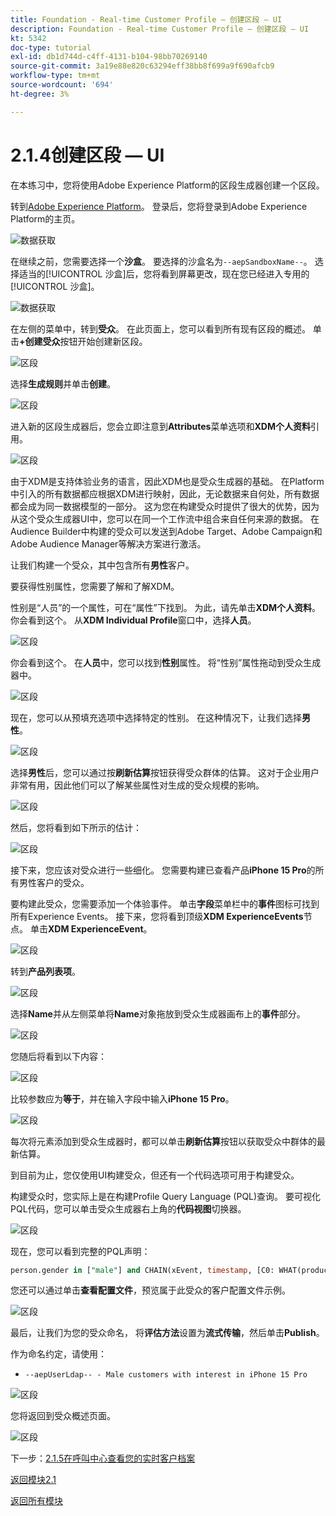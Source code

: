```yaml
---
title: Foundation - Real-time Customer Profile — 创建区段 — UI
description: Foundation - Real-time Customer Profile — 创建区段 — UI
kt: 5342
doc-type: tutorial
exl-id: db1d744d-c4ff-4131-b104-98bb70269140
source-git-commit: 3a19e88e820c63294eff38bb8f699a9f690afcb9
workflow-type: tm+mt
source-wordcount: '694'
ht-degree: 3%

---
```


# 2.1.4创建区段 — UI

在本练习中，您将使用Adobe Experience Platform的区段生成器创建一个区段。

转到[Adobe Experience Platform](https://experience.adobe.com/platform)。 登录后，您将登录到Adobe Experience Platform的主页。

![数据获取](./../../../modules/datacollection/module1.2/images/home.png)

在继续之前，您需要选择一个&#x200B;**沙盒**。 要选择的沙盒名为``--aepSandboxName--``。 选择适当的[!UICONTROL 沙盒]后，您将看到屏幕更改，现在您已经进入专用的[!UICONTROL 沙盒]。

![数据获取](./../../../modules/datacollection/module1.2/images/sb1.png)

在左侧的菜单中，转到&#x200B;**受众**。 在此页面上，您可以看到所有现有区段的概述。 单击&#x200B;**+创建受众**&#x200B;按钮开始创建新区段。

![区段](./images/menuseg.png)

选择&#x200B;**生成规则**&#x200B;并单击&#x200B;**创建**。

![区段](./images/menusegbr.png)

进入新的区段生成器后，您会立即注意到&#x200B;**Attributes**&#x200B;菜单选项和&#x200B;**XDM个人资料**&#x200B;引用。

![区段](./images/segmentationui.png)

由于XDM是支持体验业务的语言，因此XDM也是受众生成器的基础。 在Platform中引入的所有数据都应根据XDM进行映射，因此，无论数据来自何处，所有数据都会成为同一数据模型的一部分。 这为您在构建受众时提供了很大的优势，因为从这个受众生成器UI中，您可以在同一个工作流中组合来自任何来源的数据。 在Audience Builder中构建的受众可以发送到Adobe Target、Adobe Campaign和Adobe Audience Manager等解决方案进行激活。

让我们构建一个受众，其中包含所有&#x200B;**男性**&#x200B;客户。

要获得性别属性，您需要了解和了解XDM。

性别是“人员”的一个属性，可在“属性”下找到。 为此，请先单击&#x200B;**XDM个人资料**。 你会看到这个。 从&#x200B;**XDM Individual Profile**&#x200B;窗口中，选择&#x200B;**人员**。

![区段](./images/person.png)

你会看到这个。 在&#x200B;**人员**&#x200B;中，您可以找到&#x200B;**性别**&#x200B;属性。 将“性别”属性拖动到受众生成器中。

![区段](./images/gender.png)

现在，您可以从预填充选项中选择特定的性别。 在这种情况下，让我们选择&#x200B;**男性**。

![区段](./images/genderselection.png)

选择&#x200B;**男性**&#x200B;后，您可以通过按&#x200B;**刷新估算**&#x200B;按钮获得受众群体的估算。 这对于企业用户非常有用，因此他们可以了解某些属性对生成的受众规模的影响。

![区段](./images/segmentpreview.png)

然后，您将看到如下所示的估计：

![区段](./images/segmentpreviewest.png)

接下来，您应该对受众进行一些细化。 您需要构建已查看产品&#x200B;**iPhone 15 Pro**&#x200B;的所有男性客户的受众。

要构建此受众，您需要添加一个体验事件。 单击&#x200B;**字段**&#x200B;菜单栏中的&#x200B;**事件**&#x200B;图标可找到所有Experience Events。 接下来，您将看到顶级&#x200B;**XDM ExperienceEvents**&#x200B;节点。 单击&#x200B;**XDM ExperienceEvent**。

![区段](./images/findee.png)

转到&#x200B;**产品列表项**。

![区段](./images/plitems.png)

选择&#x200B;**Name**&#x200B;并从左侧菜单将&#x200B;**Name**&#x200B;对象拖放到受众生成器画布上的&#x200B;**事件**&#x200B;部分。

![区段](./images/eeweb.png)

您随后将看到以下内容：

![区段](./images/eewebpdtlname.png)

比较参数应为&#x200B;**等于**，并在输入字段中输入&#x200B;**iPhone 15 Pro**。

![区段](./images/pv.png)

每次将元素添加到受众生成器时，都可以单击&#x200B;**刷新估算**&#x200B;按钮以获取受众中群体的最新估算。

到目前为止，您仅使用UI构建受众，但还有一个代码选项可用于构建受众。

构建受众时，您实际上是在构建Profile Query Language (PQL)查询。 要可视化PQL代码，您可以单击受众生成器右上角的&#x200B;**代码视图**&#x200B;切换器。

![区段](./images/codeview.png)

现在，您可以看到完整的PQL声明：

```sql
person.gender in ["male"] and CHAIN(xEvent, timestamp, [C0: WHAT(productListItems.exists(name.equals("iPhone 15 Pro", false)))])
```

您还可以通过单击&#x200B;**查看配置文件**，预览属于此受众的客户配置文件示例。

![区段](./images/previewprofilesdtl.png)

最后，让我们为您的受众命名，
将**评估方法**&#x200B;设置为&#x200B;**流式传输**，然后单击&#x200B;**Publish**。

作为命名约定，请使用：

- `--aepUserLdap-- - Male customers with interest in iPhone 15 Pro`

![区段](./images/segmentname.png)

您将返回到受众概述页面。

![区段](./images/savedsegment.png)

下一步：[2.1.5在呼叫中心查看您的实时客户档案](./ex5.md)

[返回模块2.1](./real-time-customer-profile.md)

[返回所有模块](../../../overview.md)
